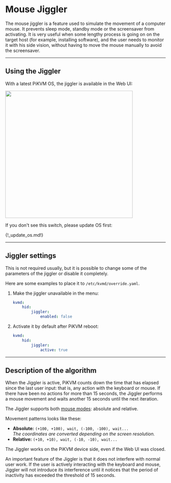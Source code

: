 # Mouse Jiggler

The mouse jiggler is a feature used to simulate the movement of a computer mouse.
It prevents sleep mode, standby mode or the screensaver from activating.
It is very useful when some lengthy process is going on on the target host
(for example, installing software), and the user needs to monitor it with his side vision,
without having to move the mouse manually to avoid the screensaver.


-----
## Using the Jiggler

With a latest PiKVM OS, the jiggler is available in the Web UI:

<img src="mouse_jiggler_menu.png" width="400"/>

If you don't see this switch, please update OS first:

{!_update_os.md!}


-----
## Jiggler settings

This is not required usually, but it is possible to change some of the parameters of the jiggler or disable it completely.

Here are some examples to place it to `/etc/kvmd/override.yaml`.

1. Make the jiggler unavailable in the menu:

    ```yaml
    kvmd:
        hid:
            jiggler:
                enabled: false
    ```

2. Activate it by default after PiKVM reboot:

    ```yaml
    kvmd:
        hid:
            jiggler:
                active: true
    ```


-----
## Description of the algorithm

When the Jiggler is active, PiKVM counts down the time that has elapsed since the last user input:
that is, any action with the keyboard or mouse. If there have been no actions for more than 15 seconds,
the Jiggler performs a mouse movement and waits another 15 seconds until the next iteration.

The Jiggler supports both [mouse modes](mouse.md): absolute and relative.

Movement patterns looks like these:

* **Absolute:** `(+100, +100), wait, (-100, -100), wait...`<br>*The coordinates are converted depending on the screen resolution.*
* **Relative:** `(+10, +10), wait, (-10, -10), wait...`

The Jiggler works on the PiKVM device side, even if the Web UI was closed.

An important feature of the Jiggler is that it does not interfere with normal user work.
If the user is actively interacting with the keyboard and mouse, Jiggler will not introduce its interference
until it notices that the period of inactivity has exceeded the threshold of 15 seconds.

